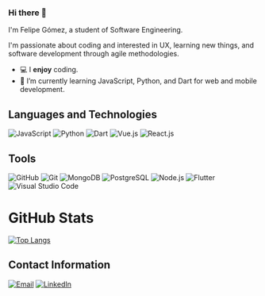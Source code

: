 ### Hi there 👋

I'm Felipe Gómez, a student of Software Engineering.

I'm passionate about coding and interested in UX, learning new things, and software development through agile methodologies.

- 💻 I **enjoy** coding.
- 🌱 I’m currently learning JavaScript, Python, and Dart for web and mobile development.

## Languages and Technologies

![JavaScript](https://img.shields.io/badge/-JavaScript-000000?style=flat&logo=javascript)
![Python](https://img.shields.io/badge/-Python-000000?style=flat&logo=python)
![Dart](https://img.shields.io/badge/-Dart-000000?style=flat&logo=dart)
![Vue.js](https://img.shields.io/badge/-Vue.js-000000?style=flat&logo=vue.js)
![React.js](https://img.shields.io/badge/-React.js-000000?style=flat&logo=react)

## Tools

![GitHub](https://img.shields.io/badge/-GitHub-000000?style=flat&logo=github)
![Git](https://img.shields.io/badge/-Git-000000?style=flat&logo=git)
![MongoDB](https://img.shields.io/badge/-MongoDB-000000?style=flat&logo=mongodb)
![PostgreSQL](https://img.shields.io/badge/-PostgreSQL-000000?style=flat&logo=postgresql)
![Node.js](https://img.shields.io/badge/-Node.js-000000?style=flat&logo=node.js)
![Flutter](https://img.shields.io/badge/-Flutter-000000?style=flat&logo=flutter)
![Visual Studio Code](https://img.shields.io/badge/-Visual%20Studio%20Code-000000?style=flat&logo=visual-studio-code)

# GitHub Stats
[![Top Langs](https://github-readme-stats.vercel.app/api/top-langs/?username=PipeGom&layout=compact&theme=holi)](https://github.com/anuraghazra/github-readme-stats)

## Contact Information

 [![Email](https://img.shields.io/badge/Email-lusifelipegogi44%40gmail.com-blue)](mailto:lusifelipegogi44@gmail.com)
 [![LinkedIn](https://img.shields.io/badge/LinkedIn-Profile-blue?logo=linkedin)](https://www.linkedin.com/in/luis-felipe-gomez-giraldo-b9a990196/)


